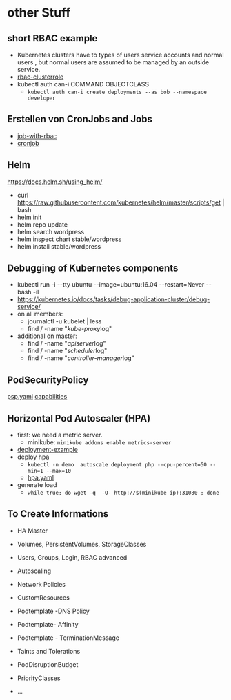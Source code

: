 
# other Stuff

## short RBAC example

- Kubernetes clusters have to types of users service accounts and normal users , but normal users are assumed to be managed by an outside service.
- [rbac-clusterrole](k8s/rbac.yaml)
- kubectl auth can-i COMMAND OBJECTCLASS
  - `kubectl auth can-i create deployments --as bob --namespace developer`

## Erstellen von CronJobs and Jobs

- [job-with-rbac](k8s/job_rbac.yaml)
- [cronjob](k8s/cronjob.yaml)

## Helm

https://docs.helm.sh/using_helm/

- curl https://raw.githubusercontent.com/kubernetes/helm/master/scripts/get | bash
- helm init
- helm repo update
- helm search wordpress
- helm inspect chart stable/wordpress
- helm install stable/wordpress

## Debugging of Kubernetes components

- kubectl run -i --tty ubuntu --image=ubuntu:16.04 --restart=Never -- bash -il
- https://kubernetes.io/docs/tasks/debug-application-cluster/debug-service/
- on all members:
  - journalctl -u kubelet | less
  - find / -name "*kube-proxy*log"
- additional on master:
  - find / -name "*apiserver*log"
  - find / -name "*scheduler*log"
  - find / -name "*controller-manager*log"

## PodSecurityPolicy

 [psp.yaml](k8s/psp.yaml)
 [capabilities](http://man7.org/linux/man-pages/man7/capabilities.7.html)

## Horizontal Pod Autoscaler (HPA)

- first: we need a metric server.
  - minikube: `minikube addons enable metrics-server`
- [deployment-example](k8s/hpa-deployment.yaml)
- deploy hpa
  - `kubectl -n demo  autoscale deployment php --cpu-percent=50 --min=1 --max=10`
  - [hpa.yaml](k8s/hpa.yaml)
- generate load
  - `while true; do wget -q  -O- http://$(minikube ip):31080 ; done`

## To Create Informations
- HA Master
- Volumes, PersistentVolumes, StorageClasses
- Users, Groups, Login, RBAC advanced
- Autoscaling
- Network Policies
- CustomResources

- Podtemplate -DNS Policy
- Podtemplate- Affinity
- Podtemplate - TerminationMessage
- Taints and Tolerations
- PodDisruptionBudget
- PriorityClasses
- ...
